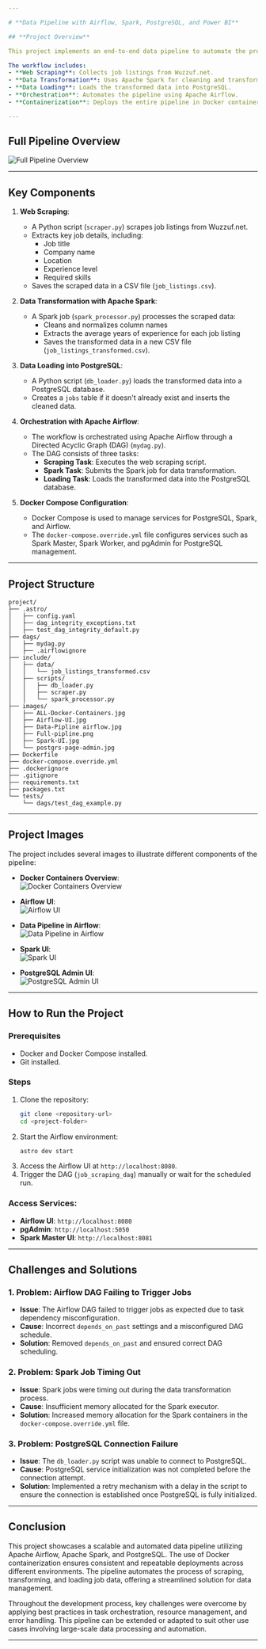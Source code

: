 ```yaml
---

# **Data Pipeline with Airflow, Spark, PostgreSQL, and Power BI**

## **Project Overview**

This project implements an end-to-end data pipeline to automate the process of scraping job listings from Wuzzuf.net, transforming the data using Apache Spark, and storing the transformed data into a PostgreSQL database. The pipeline is orchestrated with Apache Airflow, and Docker is utilized for containerization, ensuring consistent execution across different environments.

The workflow includes:
- **Web Scraping**: Collects job listings from Wuzzuf.net.
- **Data Transformation**: Uses Apache Spark for cleaning and transforming data.
- **Data Loading**: Loads the transformed data into PostgreSQL.
- **Orchestration**: Automates the pipeline using Apache Airflow.
- **Containerization**: Deploys the entire pipeline in Docker containers for consistency and scalability.

---
```


## **Full Pipeline Overview**

![Full Pipeline Overview](https://raw.githubusercontent.com/youssef-azam-tach/Data-pipeline-airflow-spark-postgres-/main/images/Full-pipline.png)

---

## **Key Components**

1. **Web Scraping**:
   - A Python script (`scraper.py`) scrapes job listings from Wuzzuf.net.
   - Extracts key job details, including:
     - Job title
     - Company name
     - Location
     - Experience level
     - Required skills
   - Saves the scraped data in a CSV file (`job_listings.csv`).

2. **Data Transformation with Apache Spark**:
   - A Spark job (`spark_processor.py`) processes the scraped data:
     - Cleans and normalizes column names
     - Extracts the average years of experience for each job listing
     - Saves the transformed data in a new CSV file (`job_listings_transformed.csv`).

3. **Data Loading into PostgreSQL**:
   - A Python script (`db_loader.py`) loads the transformed data into a PostgreSQL database.
   - Creates a `jobs` table if it doesn't already exist and inserts the cleaned data.

4. **Orchestration with Apache Airflow**:
   - The workflow is orchestrated using Apache Airflow through a Directed Acyclic Graph (DAG) (`mydag.py`).
   - The DAG consists of three tasks:
     - **Scraping Task**: Executes the web scraping script.
     - **Spark Task**: Submits the Spark job for data transformation.
     - **Loading Task**: Loads the transformed data into the PostgreSQL database.

5. **Docker Compose Configuration**:
   - Docker Compose is used to manage services for PostgreSQL, Spark, and Airflow.
   - The `docker-compose.override.yml` file configures services such as Spark Master, Spark Worker, and pgAdmin for PostgreSQL management.

---

## **Project Structure**

```
project/
├── .astro/
│   ├── config.yaml
│   ├── dag_integrity_exceptions.txt
│   ├── test_dag_integrity_default.py
├── dags/
│   ├── mydag.py
│   ├── .airflowignore
├── include/
│   ├── data/
│   │   └── job_listings_transformed.csv
│   ├── scripts/
│   │   ├── db_loader.py
│   │   ├── scraper.py
│   │   └── spark_processor.py
├── images/
│   ├── ALL-Docker-Containers.jpg
│   ├── Airflow-UI.jpg
│   ├── Data-Pipline airflow.jpg
│   ├── Full-pipline.png
│   ├── Spark-UI.jpg
│   └── postgrs-page-admin.jpg
├── Dockerfile
├── docker-compose.override.yml
├── .dockerignore
├── .gitignore
├── requirements.txt
├── packages.txt
└── tests/
    └── dags/test_dag_example.py
```

---

## **Project Images**

The project includes several images to illustrate different components of the pipeline:

- **Docker Containers Overview**:  
  ![Docker Containers Overview](https://raw.githubusercontent.com/youssef-azam-tach/Data-pipeline-airflow-spark-postgres-/main/images/ALL-Docker-Containers.jpg)

- **Airflow UI**:  
  ![Airflow UI](https://raw.githubusercontent.com/youssef-azam-tach/Data-pipeline-airflow-spark-postgres-/main/images/Airflow-UI.jpg)

- **Data Pipeline in Airflow**:  
  ![Data Pipeline in Airflow](https://raw.githubusercontent.com/youssef-azam-tach/Data-pipeline-airflow-spark-postgres-/main/images/Data-Pipline%20airflow.jpg)

- **Spark UI**:  
  ![Spark UI](https://raw.githubusercontent.com/youssef-azam-tach/Data-pipeline-airflow-spark-postgres-/main/images/Spark-UI.jpg)

- **PostgreSQL Admin UI**:  
  ![PostgreSQL Admin UI](https://raw.githubusercontent.com/youssef-azam-tach/Data-pipeline-airflow-spark-postgres-/main/images/postgrs-page-admin.jpg)

---

## **How to Run the Project**

### **Prerequisites**
- Docker and Docker Compose installed.
- Git installed.

### **Steps**
1. Clone the repository:
   ```bash
   git clone <repository-url>
   cd <project-folder>
   ```
2. Start the Airflow environment:
   ```bash
   astro dev start
   ```
3. Access the Airflow UI at `http://localhost:8080`.
4. Trigger the DAG (`job_scraping_dag`) manually or wait for the scheduled run.

### **Access Services**:
- **Airflow UI**: `http://localhost:8080`
- **pgAdmin**: `http://localhost:5050`
- **Spark Master UI**: `http://localhost:8081`

---

## **Challenges and Solutions**

### 1. **Problem: Airflow DAG Failing to Trigger Jobs**
   - **Issue**: The Airflow DAG failed to trigger jobs as expected due to task dependency misconfiguration.
   - **Cause**: Incorrect `depends_on_past` settings and a misconfigured DAG schedule.
   - **Solution**: Removed `depends_on_past` and ensured correct DAG scheduling.

### 2. **Problem: Spark Job Timing Out**
   - **Issue**: Spark jobs were timing out during the data transformation process.
   - **Cause**: Insufficient memory allocated for the Spark executor.
   - **Solution**: Increased memory allocation for the Spark containers in the `docker-compose.override.yml` file.

### 3. **Problem: PostgreSQL Connection Failure**
   - **Issue**: The `db_loader.py` script was unable to connect to PostgreSQL.
   - **Cause**: PostgreSQL service initialization was not completed before the connection attempt.
   - **Solution**: Implemented a retry mechanism with a delay in the script to ensure the connection is established once PostgreSQL is fully initialized.

---

## **Conclusion**

This project showcases a scalable and automated data pipeline utilizing Apache Airflow, Apache Spark, and PostgreSQL. The use of Docker containerization ensures consistent and repeatable deployments across different environments. The pipeline automates the process of scraping, transforming, and loading job data, offering a streamlined solution for data management.

Throughout the development process, key challenges were overcome by applying best practices in task orchestration, resource management, and error handling. This pipeline can be extended or adapted to suit other use cases involving large-scale data processing and automation.

---
